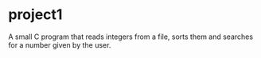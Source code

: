 # project1
A small C program that reads integers from a file, sorts them and searches for a number given by the user.
